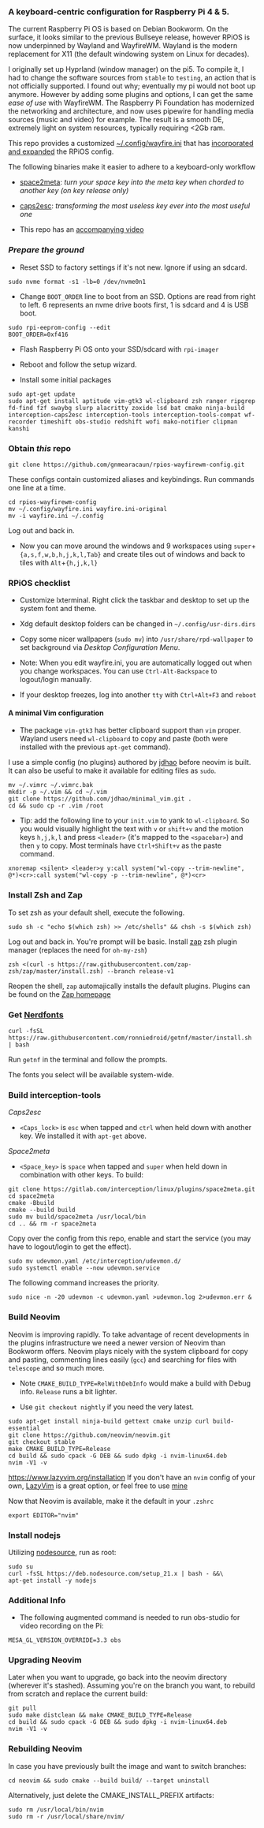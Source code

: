 ### A keyboard-centric configuration for Raspberry Pi 4 & 5. 
 
The current Raspberry Pi OS is based on Debian Bookworm. On the surface, it looks similar to the previous Bullseye release, however RPiOS is now underpinned by Wayland and WayfireWM. Wayland is the modern replacement for X11 (the default windowing system on Linux for decades). 

I originally set up Hyprland (window manager) on the pi5. To compile it, I had to change the software sources from `stable` to `testing`, an action that is not officially supported. I found out why; eventually my pi would not boot up anymore. However by adding some plugins and options, I can get the same _ease of use_ with WayfireWM. The Raspberry Pi Foundation has modernized the networking and architecture, and now uses pipewire for handling media sources (music and video) for example. The result is a smooth DE, extremely light on system resources, typically requiring <2Gb ram. 

This repo provides a customized [~/.config/wayfire.ini](https://github.com/gnmearacaun/rpios-wayfirewm-config/blob/main/wayfire.ini) that has [incorporated and expanded](https://github.com/gnmearacaun/rpios-wayfirewm-config/blob/main/howto-pi5wfwm.md) the RPiOS config. 

The following binaries make it easier to adhere to a keyboard-only workflow
- [space2meta](https://gitlab.com/interception/linux/plugins/space2meta): _turn your space key into the meta key when chorded to another key (on key release only)_
- [caps2esc](https://gitlab.com/interception/linux/plugins/caps2esc): _transforming the most useless key ever into the most useful one_ 

- This repo has an [accompanying video](https://youtu.be/ECF7ZQ-Pdsg?si=ZKQ3Pu0pw540ZcwP) 

### _Prepare the ground_ 

- Reset SSD to factory settings if it's not new. Ignore if using an sdcard.
```
sudo nvme format -s1 -lb=0 /dev/nvme0n1
```
- Change `BOOT_ORDER` line to boot from an SSD. Options are read from right to left. 6 represents an nvme drive boots first, 1 is sdcard and 4 is USB boot. 

```
sudo rpi-eeprom-config --edit
BOOT_ORDER=0xf416
```
- Flash Raspberry Pi OS onto your SSD/sdcard with `rpi-imager`

- Reboot and follow the setup wizard.

- Install some initial packages 
 
```
sudo apt-get update
sudo apt-get install aptitude vim-gtk3 wl-clipboard zsh ranger ripgrep fd-find fzf swaybg slurp alacritty zoxide lsd bat cmake ninja-build interception-caps2esc interception-tools interception-tools-compat wf-recorder timeshift obs-studio redshift wofi mako-notifier clipman kanshi 
```
### Obtain _this_ repo
```
git clone https://github.com/gnmearacaun/rpios-wayfirewm-config.git
```
These configs contain customized aliases and keybindings. Run commands one line at a time.  

```
cd rpios-wayfirewm-config
mv ~/.config/wayfire.ini wayfire.ini-original
mv -i wayfire.ini ~/.config 
```
Log out and back in.

- Now you can move around the windows and 9 workspaces using `super`+`{a,s,f,w,b,h,j,k,l,Tab}` and create tiles out of windows and back to tiles with `Alt`+`{h,j,k,l}`

### RPiOS checklist

- Customize lxterminal. Right click the taskbar and desktop to set up the system font and theme.

- Xdg default desktop folders can be changed in `~/.config/usr-dirs.dirs`

- Copy some nicer wallpapers (`sudo mv`) into `/usr/share/rpd-wallpaper` to set background via _Desktop Configuration Menu_. 

- Note: When you edit wayfire.ini, you are automatically logged out when you change workspaces. You can use `Ctrl-Alt-Backspace` to logout/login manually. 

- If your desktop freezes, log into another `tty` with `Ctrl+Alt+F3` and `reboot` 

#### A minimal Vim configuration 

- The package `vim-gtk3` has better clipboard support than `vim` proper. Wayland users need `wl-clipboard` to copy and paste (both were installed with the previous `apt-get` command). 

I use a simple config (no plugins) authored by [jdhao](https://github.com/jdhao) before neovim is built. It can also be useful to make it available for editing files as `sudo`.

```
mv ~/.vimrc ~/.vimrc.bak
mkdir -p ~/.vim && cd ~/.vim
git clone https://github.com/jdhao/minimal_vim.git .
cd && sudo cp -r .vim /root
```
- Tip: add the following line to your `init.vim` to yank to `wl-clipboard`. So you would visually highlight the text with `v` or `shift+v` and the motion keys `h,j,k,l` and press `<leader>` (it's mapped to the `<spacebar>`) and then `y` to copy. Most terminals have `Ctrl+Shift+v` as the paste command. 
```
xnoremap <silent> <leader>y y:call system("wl-copy --trim-newline", @*)<cr>:call system("wl-copy -p --trim-newline", @*)<cr>
```

### Install Zsh and Zap

To set zsh as your default shell, execute the following.
```
sudo sh -c "echo $(which zsh) >> /etc/shells" && chsh -s $(which zsh)
```
Log out and back in. You're prompt will be basic. Install [zap](https://github.com/zap-zsh/zap) zsh plugin manager (replaces the need for `oh-my-zsh`)
```
zsh <(curl -s https://raw.githubusercontent.com/zap-zsh/zap/master/install.zsh) --branch release-v1
```
Reopen the shell, `zap` automajically installs the default plugins. Plugins can be found on the [Zap homepage](https://www.zapzsh.com/) 

### Get [Nerdfonts](https://github.com/getnf/getnf)

```
curl -fsSL https://raw.githubusercontent.com/ronniedroid/getnf/master/install.sh | bash
```
Run `getnf` in the terminal and follow the prompts.

The fonts you select will be available system-wide.

### Build interception-tools 

_Caps2esc_

- `<Caps_lock>` is `esc` when tapped and `ctrl` when held down with another key. We installed it with `apt-get` above. 

_Space2meta_

- `<Space_key>` is `space` when tapped and `super` when held down in combination with other keys. To build:

```
git clone https://gitlab.com/interception/linux/plugins/space2meta.git
cd space2meta
cmake -Bbuild
cmake --build build
sudo mv build/space2meta /usr/local/bin  
cd .. && rm -r space2meta
```

Copy over the config from this repo, enable and start the service (you may have to logout/login to get the effect). 

```
sudo mv udevmon.yaml /etc/interception/udevmon.d/
sudo systemctl enable --now udevmon.service
```

The following command increases the priority. 

```
sudo nice -n -20 udevmon -c udevmon.yaml >udevmon.log 2>udevmon.err &
```

### Build Neovim 

Neovim is improving rapidly. To take advantage of recent developments in the plugins infrastructure we need a newer version of Neovim than Bookworm offers. Neovim plays nicely with the system clipboard for copy and pasting, commenting lines easily (`gcc`) and searching for files with `telescope` and so much more.  

- Note `CMAKE_BUILD_TYPE=RelWithDebInfo` would make a build with Debug info. `Release` runs a bit lighter.

- Use `git checkout nightly` if you need the very latest.

```
sudo apt-get install ninja-build gettext cmake unzip curl build-essential
git clone https://github.com/neovim/neovim.git
git checkout stable 
make CMAKE_BUILD_TYPE=Release
cd build && sudo cpack -G DEB && sudo dpkg -i nvim-linux64.deb
nvim -V1 -v
```
https://www.lazyvim.org/installation
If you don't have an `nvim` config of your own, [LazyVim](https://www.lazyvim.org/installation) is a great option, or feel free to use [mine](https://github.com/gnmearacaun/nvim-launch.git) 

Now that Neovim is available, make it the default in your `.zshrc`

```
export EDITOR="nvim"
```

### Install nodejs 

Utilizing [nodesource](https://github.com/nodesource/distributions), run as root:

```
sudo su
curl -fsSL https://deb.nodesource.com/setup_21.x | bash - &&\
apt-get install -y nodejs
```

### Additional Info

- The following augmented command is needed to run obs-studio for video recording on the Pi:

```
MESA_GL_VERSION_OVERRIDE=3.3 obs
```

### Upgrading Neovim

Later when you want to upgrade, go back into the neovim directory (wherever it's stashed). Assuming you're on the branch you want, to rebuild from scratch and replace the current build:

```
git pull
sudo make distclean && make CMAKE_BUILD_TYPE=Release
cd build && sudo cpack -G DEB && sudo dpkg -i nvim-linux64.deb
nvim -V1 -v
```

### Rebuilding Neovim

In case you have previously built the image and want to switch branches:
```
cd neovim && sudo cmake --build build/ --target uninstall
```

Alternatively, just delete the CMAKE_INSTALL_PREFIX artifacts:
```
sudo rm /usr/local/bin/nvim
sudo rm -r /usr/local/share/nvim/
```

